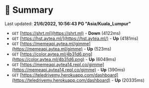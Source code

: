 # 📖 Summary
Last updated: **21/6/2022, 10:56:43 PG "Asia/Kuala_Lumpur"**

- `GET` [https://shrt.ml](https://shrt.ml) - **Down** (4122ms)
- `GET` [https://hst.aytea.ml/](https://hst.aytea.ml/) - **Up** (4181ms)
- `GET` [https://memeapi.aytea.ml/gimme](https://memeapi.aytea.ml/gimme) - **Up** (523ms)
- `GET` [https://color.aytea.ml/4b31d6.png](https://color.aytea.ml/4b31d6.png) - **Up** (6049ms)
- `GET` [https://memeapi.aytea14.repl.co/gimme](https://memeapi.aytea14.repl.co/gimme) - **Up** (390ms)
- `GET` [https://teledrivemy.herokuapp.com/dashboard](https://teledrivemy.herokuapp.com/dashboard) - **Up** (20335ms)
